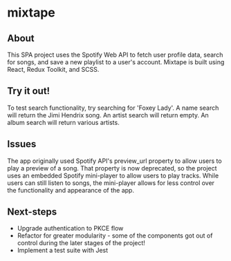  # mixtape
 ## About
 This SPA project uses the Spotify Web API to fetch user profile data, search for songs, and save a new playlist to a user's account.
 Mixtape is built using React, Redux Toolkit, and SCSS.
 ## Try it out!
 To test search functionality, try searching for 'Foxey Lady'. A name search will return the Jimi Hendrix song. An artist search will return empty. An album search will return various artists.
 ## Issues
 The app originally used Spotify API's preview_url property to allow users to play a preview of a song. That property is now deprecated, so the project uses an embedded Spotify mini-player to allow users to play tracks. While users can still listen to songs, the 
 mini-player allows for less control over the functionality and appearance of the app.
 ## Next-steps
 * Upgrade authentication to PKCE flow
 * Refactor for greater modularity - some of the components got out of control during the later stages of the project!
 * Implement a test suite with Jest

